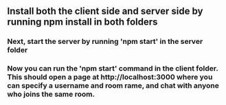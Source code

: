 ## Install both the client side and server side by running npm install in both folders

### Next, start the server by running 'npm start' in the server folder

### Now you can run the 'npm start' command in the client folder. This should open a page at http://localhost:3000 where you can specify a username and room rame, and chat with anyone who joins the same room.
